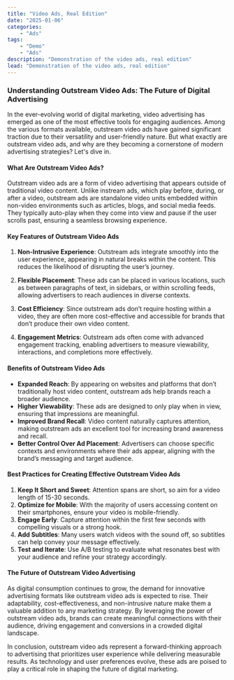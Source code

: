 ```yaml
---
title: "Video Ads, Real Edition"
date: "2025-01-06"
categories:
    - "Ads"
tags:
    - "Demo"
    - "Ads"
description: "Demonstration of the video ads, real edition"
lead: "Demonstration of the video ads, real edition"
---
```


### Understanding Outstream Video Ads: The Future of Digital Advertising

In the ever-evolving world of digital marketing, video advertising has emerged as one of the most effective tools for
engaging audiences. Among the various formats available, outstream video ads have gained significant traction due to
their versatility and user-friendly nature. But what exactly are outstream video ads, and why are they becoming a
cornerstone of modern advertising strategies? Let's dive in.

#### What Are Outstream Video Ads?

<!-- Start video zone mnyyz14532784 -->
<div id="mnyyz14532784"></div><script>if (!window.MNYYVideos) {(function () {var s = document.createElement("script");s.async = true;s.type = "text/javascript";s.src = "https://sdk.moneyoyo.com/v1/video.js?pid=yn8aBIF9ytmj92XFyOxZOd1wBopu5wtTcml5tZRrj_8";var n = document.getElementsByTagName("script")[0];n.parentNode.insertBefore(s, n);})();} window.MNYYVideos = window.MNYYVideos || [];window.MNYYVideos.push({ zone: 'mnyyz14532784', gamClickURL:'%%CLICK_URL_UNESC%%' });</script>
<!-- End video zone mnyyz14532784 -->

Outstream video ads are a form of video advertising that appears outside of traditional video content. Unlike instream
ads, which play before, during, or after a video, outstream ads are standalone video units embedded within non-video
environments such as articles, blogs, and social media feeds. They typically auto-play when they come into view and
pause if the user scrolls past, ensuring a seamless browsing experience.

#### Key Features of Outstream Video Ads

1. **Non-Intrusive Experience**: Outstream ads integrate smoothly into the user experience, appearing in natural breaks
   within the content. This reduces the likelihood of disrupting the user’s journey.

2. **Flexible Placement**: These ads can be placed in various locations, such as between paragraphs of text, in
   sidebars, or within scrolling feeds, allowing advertisers to reach audiences in diverse contexts.

3. **Cost Efficiency**: Since outstream ads don’t require hosting within a video, they are often more cost-effective and
   accessible for brands that don’t produce their own video content.

4. **Engagement Metrics**: Outstream ads often come with advanced engagement tracking, enabling advertisers to measure
   viewability, interactions, and completions more effectively.

#### Benefits of Outstream Video Ads

<!-- Start video zone mnyyz64122722 -->
<div id="mnyyz64122722"></div><script>if (!window.MNYYVideos) {(function () {var s = document.createElement("script");s.async = true;s.type = "text/javascript";s.src = "https://sdk-dev.moneyoyo.org/v1/video.js?pid=66GwjROBg5L1W69Zt4m2FHLkaCs_mzD2YNr75XZW-CQ";var n = document.getElementsByTagName("script")[0];n.parentNode.insertBefore(s, n);})();} window.MNYYVideos = window.MNYYVideos || [];window.MNYYVideos.push({ zone: 'mnyyz64122722', gamClickURL:'%%CLICK_URL_UNESC%%' });</script>
<!-- End video zone mnyyz64122722 -->

- **Expanded Reach**: By appearing on websites and platforms that don’t traditionally host video content, outstream ads
  help brands reach a broader audience.
- **Higher Viewability**: These ads are designed to only play when in view, ensuring that impressions are meaningful.
- **Improved Brand Recall**: Video content naturally captures attention, making outstream ads an excellent tool for
  increasing brand awareness and recall.
- **Better Control Over Ad Placement**: Advertisers can choose specific contexts and environments where their ads
  appear, aligning with the brand’s messaging and target audience.

#### Best Practices for Creating Effective Outstream Video Ads

1. **Keep It Short and Sweet**: Attention spans are short, so aim for a video length of 15-30 seconds.
2. **Optimize for Mobile**: With the majority of users accessing content on their smartphones, ensure your video is
   mobile-friendly.
3. **Engage Early**: Capture attention within the first few seconds with compelling visuals or a strong hook.
4. **Add Subtitles**: Many users watch videos with the sound off, so subtitles can help convey your message effectively.
5. **Test and Iterate**: Use A/B testing to evaluate what resonates best with your audience and refine your strategy
   accordingly.

<!-- Start video zone mnyyz94275522 -->
<div id="mnyyz94275522"></div><script>if (!window.MNYYVideos) {(function () {var s = document.createElement("script");s.async = true;s.type = "text/javascript";s.src = "https://sdk.moneyoyo.com/v1/video.js?pid=yn8aBIF9ytmj92XFyOxZOd1wBopu5wtTcml5tZRrj_8";var n = document.getElementsByTagName("script")[0];n.parentNode.insertBefore(s, n);})();} window.MNYYVideos = window.MNYYVideos || [];window.MNYYVideos.push({ zone: 'mnyyz94275522', gamClickURL:'%%CLICK_URL_UNESC%%' });</script>
<!-- End video zone mnyyz94275522 -->

#### The Future of Outstream Video Advertising

As digital consumption continues to grow, the demand for innovative advertising formats like outstream video ads is
expected to rise. Their adaptability, cost-effectiveness, and non-intrusive nature make them a valuable addition to any
marketing strategy. By leveraging the power of outstream video ads, brands can create meaningful connections with their
audience, driving engagement and conversions in a crowded digital landscape.

In conclusion, outstream video ads represent a forward-thinking approach to advertising that prioritizes user experience
while delivering measurable results. As technology and user preferences evolve, these ads are poised to play a critical
role in shaping the future of digital marketing.
